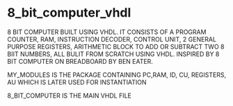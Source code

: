 # 8_bit_computer_vhdl
8 BIT COMPUTER BUILT USING VHDL.
IT CONSISTS OF A PROGRAM COUNTER, RAM, INSTRUCTION DECODER, CONTROL UNIT, 2 GENERAL PURPOSE REGISTERS, ARITHMETIC BLOCK TO ADD OR SUBTRACT TWO 8 BIIT NUMBERS, ALL BULIT FROM SCRATCH USING VHDL.
INSPIRED BY 8 BIT COMPUTER ON BREADBOARD BY BEN EATER.



MY_MODULES IS THE PACKAGE CONTAINING PC,RAM, ID, CU, REGISTERS, AU WHICH IS LATER USED FOR INSTANTIATION



8_BIT_COMPUTER IS THE MAIN VHDL FILE

